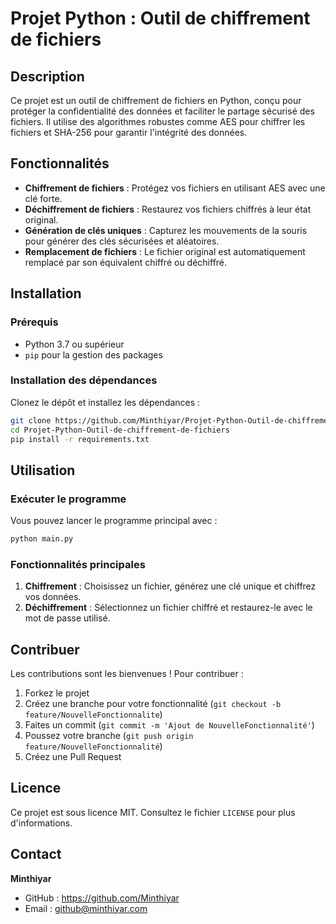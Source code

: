# Projet Python : Outil de chiffrement de fichiers

## Description

Ce projet est un outil de chiffrement de fichiers en Python, conçu pour protéger la confidentialité des données et faciliter le partage sécurisé des fichiers. Il utilise des algorithmes robustes comme AES pour chiffrer les fichiers et SHA-256 pour garantir l'intégrité des données.

## Fonctionnalités

- **Chiffrement de fichiers** : Protégez vos fichiers en utilisant AES avec une clé forte.
- **Déchiffrement de fichiers** : Restaurez vos fichiers chiffrés à leur état original.
- **Génération de clés uniques** : Capturez les mouvements de la souris pour générer des clés sécurisées et aléatoires.
- **Remplacement de fichiers** : Le fichier original est automatiquement remplacé par son équivalent chiffré ou déchiffré.

## Installation

### Prérequis

- Python 3.7 ou supérieur
- `pip` pour la gestion des packages

### Installation des dépendances

Clonez le dépôt et installez les dépendances :

```bash
git clone https://github.com/Minthiyar/Projet-Python-Outil-de-chiffrement-de-fichiers.git
cd Projet-Python-Outil-de-chiffrement-de-fichiers
pip install -r requirements.txt
```

## Utilisation

### Exécuter le programme

Vous pouvez lancer le programme principal avec :

```bash
python main.py
```

### Fonctionnalités principales

1. **Chiffrement** : Choisissez un fichier, générez une clé unique et chiffrez vos données.
2. **Déchiffrement** : Sélectionnez un fichier chiffré et restaurez-le avec le mot de passe utilisé.

## Contribuer

Les contributions sont les bienvenues ! Pour contribuer :

1. Forkez le projet
2. Créez une branche pour votre fonctionnalité (`git checkout -b feature/NouvelleFonctionnalite`)
3. Faites un commit (`git commit -m 'Ajout de NouvelleFonctionnalité'`)
4. Poussez votre branche (`git push origin feature/NouvelleFonctionnalité`)
5. Créez une Pull Request

## Licence

Ce projet est sous licence MIT. Consultez le fichier `LICENSE` pour plus d'informations.

## Contact

**Minthiyar**  
- GitHub : https://github.com/Minthiyar
- Email : github@minthiyar.com
